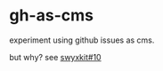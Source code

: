 # gh-as-cms

experiment using github issues as cms.

but why? see [swyxkit#10](https://github.com/sw-yx/swyxkit/issues/10)
